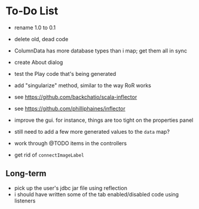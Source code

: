 To-Do List
==========

* rename 1.0 to 0.1
* delete old, dead code
* ColumnData has more database types than i map; get them all in sync
* create About dialog
* test the Play code that's being generated
* add "singularize" method, similar to the way RoR works
* 	see https://github.com/backchatio/scala-inflector
* 	see https://github.com/philliphaines/inflector

* improve the gui. for instance, things are too tight on the properties panel
* still need to add a few more generated values to the `data` map?

* work through @TODO items in the controllers
* get rid of `connectImageLabel`


Long-term
---------

* pick up the user's jdbc jar file using reflection
* i should have written some of the tab enabled/disabled code using listeners

